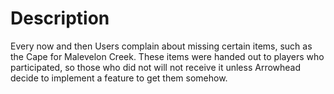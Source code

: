 # Description
Every now and then Users complain about missing certain items, such as the Cape for Malevelon Creek. These items were handed out to players who participated, so those who did not will not receive it unless Arrowhead decide to implement a feature to get them somehow.
